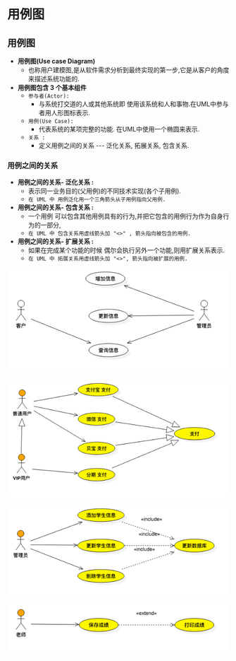 # 用例图

## 用例图

* **用例图\(Use case Diagram\)**
  * 也称用户建模图,是从软件需求分析到最终实现的第一步,它是从客户的角度来描述系统功能的.
* **用例图包含 3 个基本组件**
  * `参与者(Actor):`
    * 与系统打交道的人或其他系统即 使用该系统和人和事物.在UML中参与者用人形图标表示.
  * `用例(Use Case):`
    * 代表系统的某项完整的功能. 在UML中使用一个椭圆来表示.
  * `关系 :`
    * 定义用例之间的关系 --- 泛化关系, 拓展关系, 包含关系.

### 用例之间的关系

* **用例之间的关系- 泛化关系 :**
  * 表示同一业务目的\(父用例\)的不同技术实现\(各个子用例\).
  * `在 UML 中 用例泛化用一个三角箭头从子用例指向父用例.`
* **用例之间的关系- 包含关系 :**
  * 一个用例 可以包含其他用例具有的行为,并把它包含的用例行为作为自身行为的一部分,
  * `在 UML 中 包含关系用虚线箭头加 "<>" , 箭头指向被包含的用例.`
* **用例之间的关系- 扩展关系 :**
  * 如果在完成某个功能的时候 偶尔会执行另外一个功能,则用扩展关系表示.
  * `在 UML 中 拓展关系用虚线箭头加 "<>", 箭头指向被扩展的用例.`

![&#x7528;&#x4F8B;&#x56FE;](.gitbook/assets/yong-li-tu-yong-li-tu-0.png)

![&#x6CDB;&#x5316;&#x5173;&#x7CFB;](.gitbook/assets/yong-li-tu-fan-hua-guan-xi-fan-hua-guan-xi-1.png)

![&#x5305;&#x542B;&#x5173;&#x7CFB;](.gitbook/assets/yong-li-tu-bao-han-guan-xi-yong-li-tu-bao-han-guan-xi-2.png)

![&#x6269;&#x5C55;&#x5173;&#x7CFB;](.gitbook/assets/yong-li-tu-kuo-zhan-guan-xi-yong-li-tu-kuo-zhan-guan-xi-3.png)







